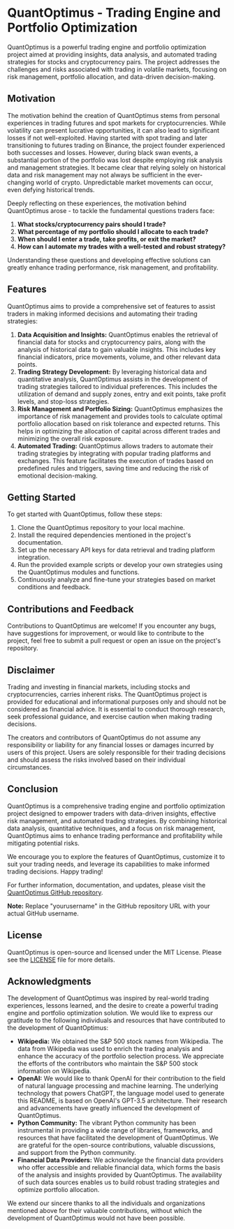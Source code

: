 # QuantOptimus - Trading Engine and Portfolio Optimization

QuantOptimus is a powerful trading engine and portfolio optimization project aimed at providing insights, data analysis, and automated trading strategies for stocks and cryptocurrency pairs. The project addresses the challenges and risks associated with trading in volatile markets, focusing on risk management, portfolio allocation, and data-driven decision-making.

## Motivation

The motivation behind the creation of QuantOptimus stems from personal experiences in trading futures and spot markets for cryptocurrencies. While volatility can present lucrative opportunities, it can also lead to significant losses if not well-exploited. Having started with spot trading and later transitioning to futures trading on Binance, the project founder experienced both successes and losses. However, during black swan events, a substantial portion of the portfolio was lost despite employing risk analysis and management strategies. It became clear that relying solely on historical data and risk management may not always be sufficient in the ever-changing world of crypto. Unpredictable market movements can occur, even defying historical trends.

Deeply reflecting on these experiences, the motivation behind QuantOptimus arose - to tackle the fundamental questions traders face:

1. **What stocks/cryptocurrency pairs should I trade?**
2. **What percentage of my portfolio should I allocate to each trade?**
3. **When should I enter a trade, take profits, or exit the market?**
4. **How can I automate my trades with a well-tested and robust strategy?**

Understanding these questions and developing effective solutions can greatly enhance trading performance, risk management, and profitability.

## Features

QuantOptimus aims to provide a comprehensive set of features to assist traders in making informed decisions and automating their trading strategies:

1. **Data Acquisition and Insights:** QuantOptimus enables the retrieval of financial data for stocks and cryptocurrency pairs, along with the analysis of historical data to gain valuable insights. This includes key financial indicators, price movements, volume, and other relevant data points.
2. **Trading Strategy Development:** By leveraging historical data and quantitative analysis, QuantOptimus assists in the development of trading strategies tailored to individual preferences. This includes the utilization of demand and supply zones, entry and exit points, take profit levels, and stop-loss strategies.
3. **Risk Management and Portfolio Sizing:** QuantOptimus emphasizes the importance of risk management and provides tools to calculate optimal portfolio allocation based on risk tolerance and expected returns. This helps in optimizing the allocation of capital across different trades and minimizing the overall risk exposure.
4. **Automated Trading:** QuantOptimus allows traders to automate their trading strategies by integrating with popular trading platforms and exchanges. This feature facilitates the execution of trades based on predefined rules and triggers, saving time and reducing the risk of emotional decision-making.

## Getting Started

To get started with QuantOptimus, follow these steps:

1. Clone the QuantOptimus repository to your local machine.
2. Install the required dependencies mentioned in the project's documentation.
3. Set up the necessary API keys for data retrieval and trading platform integration.
4. Run the provided example scripts or develop your own strategies using the QuantOptimus modules and functions.
5. Continuously analyze and fine-tune your strategies based on market conditions and feedback.

## Contributions and Feedback

Contributions to QuantOptimus are welcome! If you encounter any bugs, have suggestions for improvement, or would like to contribute to the project, feel free to submit a pull request or open an issue on the project's repository.

## Disclaimer

Trading and investing in financial markets, including stocks and cryptocurrencies, carries inherent risks. The QuantOptimus project is provided for educational and informational purposes only and should not be considered as financial advice. It is essential to conduct thorough research, seek professional guidance, and exercise caution when making trading decisions.

The creators and contributors of QuantOptimus do not assume any responsibility or liability for any financial losses or damages incurred by users of this project. Users are solely responsible for their trading decisions and should assess the risks involved based on their individual circumstances.

## Conclusion

QuantOptimus is a comprehensive trading engine and portfolio optimization project designed to empower traders with data-driven insights, effective risk management, and automated trading strategies. By combining historical data analysis, quantitative techniques, and a focus on risk management, QuantOptimus aims to enhance trading performance and profitability while mitigating potential risks.

We encourage you to explore the features of QuantOptimus, customize it to suit your trading needs, and leverage its capabilities to make informed trading decisions. Happy trading!

For further information, documentation, and updates, please visit the [QuantOptimus GitHub repository](https://github.com/kennybix/QuantOptimus).

**Note:** Replace "yourusername" in the GitHub repository URL with your actual GitHub username.

## License

QuantOptimus is open-source and licensed under the MIT License. Please see the [LICENSE](LICENSE) file for more details.

## Acknowledgments

The development of QuantOptimus was inspired by real-world trading experiences, lessons learned, and the desire to create a powerful trading engine and portfolio optimization solution. We would like to express our gratitude to the following individuals and resources that have contributed to the development of QuantOptimus:

* **Wikipedia:** We obtained the S&P 500 stock names from Wikipedia. The data from Wikipedia was used to enrich the trading analysis and enhance the accuracy of the portfolio selection process. We appreciate the efforts of the contributors who maintain the S&P 500 stock information on Wikipedia.
* **OpenAI:** We would like to thank OpenAI for their contribution to the field of natural language processing and machine learning. The underlying technology that powers ChatGPT, the language model used to generate this README, is based on OpenAI's GPT-3.5 architecture. Their research and advancements have greatly influenced the development of QuantOptimus.
* **Python Community:** The vibrant Python community has been instrumental in providing a wide range of libraries, frameworks, and resources that have facilitated the development of QuantOptimus. We are grateful for the open-source contributions, valuable discussions, and support from the Python community.
* **Financial Data Providers:** We acknowledge the financial data providers who offer accessible and reliable financial data, which forms the basis of the analysis and insights provided by QuantOptimus. The availability of such data sources enables us to build robust trading strategies and optimize portfolio allocation.

We extend our sincere thanks to all the individuals and organizations mentioned above for their valuable contributions, without which the development of QuantOptimus would not have been possible.

<!-- ![framework](https://github.com/kennybix/QuantOptimus/assets/7920611/f447b328-b334-4b45-a9f6-c3bf69e3fae9) -->
